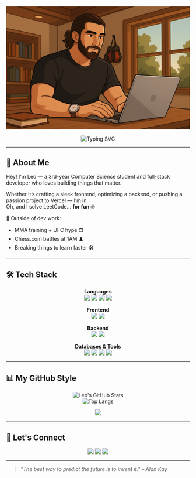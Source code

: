 <p align="center">
  <img src="/assets/banner.png" alt="Leo Banner" />
</p>

<p align="center">
  <img src="https://readme-typing-svg.herokuapp.com?font=Fira+Code&size=26&pause=1000&center=true&vCenter=true&width=700&lines=Hi+there%2C+I'm+Leo!;Full-Stack+Developer+%7C+CS+Student;MMA+Fan+%7C+Tech+Enthusiast+%7C+Chess+Lover" alt="Typing SVG" />
</p>

---

## 🧠 About Me

Hey! I'm Leo — a 3rd-year Computer Science student and full-stack developer who loves building things that matter.

Whether it’s crafting a sleek frontend, optimizing a backend, or pushing a passion project to Vercel — I’m in.  
Oh, and I solve LeetCode... **for fun** 🤓

🥋 Outside of dev work:
- MMA training + UFC hype 📺  
- Chess.com battles at 1AM ♟️  
- Breaking things to learn faster 🛠️

---

## 🛠️ Tech Stack

<div align="center">

**Languages**  
<img src="https://cdn.jsdelivr.net/gh/devicons/devicon/icons/javascript/javascript-original.svg" width="40"/>
<img src="https://cdn.jsdelivr.net/gh/devicons/devicon/icons/typescript/typescript-original.svg" width="40"/>
<img src="https://cdn.jsdelivr.net/gh/devicons/devicon/icons/html5/html5-original.svg" width="40"/>
<img src="https://cdn.jsdelivr.net/gh/devicons/devicon/icons/css3/css3-original.svg" width="40"/>

**Frontend**  
<img src="https://cdn.jsdelivr.net/gh/devicons/devicon/icons/react/react-original.svg" width="40"/>
<img src="https://cdn.jsdelivr.net/gh/devicons/devicon/icons/nextjs/nextjs-original-wordmark.svg" width="40"/>

**Backend**  
<img src="https://cdn.jsdelivr.net/gh/devicons/devicon/icons/nodejs/nodejs-original.svg" width="40"/>
<img src="https://cdn.jsdelivr.net/gh/devicons/devicon/icons/express/express-original.svg" width="40"/>

**Databases & Tools**  
<img src="https://cdn.jsdelivr.net/gh/devicons/devicon/icons/postgresql/postgresql-original.svg" width="40"/>
<img src="https://cdn.jsdelivr.net/gh/devicons/devicon/icons/mongodb/mongodb-original.svg" width="40"/>
<img src="https://cdn.jsdelivr.net/gh/devicons/devicon/icons/git/git-original.svg" width="40"/>
<img src="https://cdn.jsdelivr.net/gh/devicons/devicon/icons/googlecloud/googlecloud-original.svg" width="40"/>

</div>

---

## 📊 My GitHub Style

<div align="center">

![Leo's GitHub Stats](https://github-readme-stats.vercel.app/api?username=Leorev01&show_icons=true&theme=radical&hide_title=true)  
![Top Langs](https://github-readme-stats.vercel.app/api/top-langs/?username=Leorev01&layout=compact&theme=radical)

<img src="https://github-profile-trophy.vercel.app/?username=Leorev01&theme=radical&margin-w=10&margin-h=10" />

</div>

---

## 🔗 Let's Connect

<p align="center">
  <a href="https://www.linkedin.com/in/leorev01/"><img src="https://img.shields.io/badge/LinkedIn-Leo%20Revrenna-blue?style=for-the-badge&logo=linkedin" /></a>
  <a href="https://www.leonardorevrenna.software/"><img src="https://img.shields.io/badge/Portfolio-Visit-black?style=for-the-badge&logo=vercel" /></a>
  <a href="https://www.youtube.com/@CrappyCoder2001/videos"><img src="https://img.shields.io/badge/YouTube-CrappyCoder2001-red?style=for-the-badge&logo=youtube" /></a>
</p>

---

> *"The best way to predict the future is to invent it." – Alan Kay*
